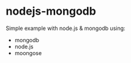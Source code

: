 nodejs-mongodb
==============

Simple example with node.js &amp; mongodb using:

- mongodb
- node.js
- moongose
